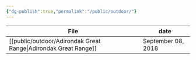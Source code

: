 ```yaml
---
{"dg-publish":true,"permalink":"/public/outdoor/"}
---
```



| File                                                               | date               |
| ------------------------------------------------------------------ | ------------------ |
| [[public/outdoor/Adirondak Great Range\|Adirondak Great Range]] | September 08, 2018 |

